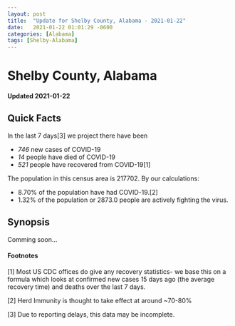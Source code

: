 ```yaml
---
layout: post
title:  "Update for Shelby County, Alabama - 2021-01-22"
date:   2021-01-22 01:01:29 -0600
categories: [Alabama]
tags: [Shelby-Alabama]
---
```


# Shelby County, Alabama
#### Updated 2021-01-22

## Quick Facts

In the last 7 days[3] we project there have been
- *746* new cases of COVID-19
- *14* people have died of COVID-19
- *521* people have recovered from COVID-19[1]

The population in this census area is 217702. By our calculations:
- 8.70% of the population have had COVID-19.[2]
- 1.32% of the population or 2873.0 people are actively fighting the virus.

## Synopsis

Comming soon...


#### Footnotes

[1] Most US CDC offices do give any recovery statistics- we base this on a formula which looks at confirmed new cases
15 days ago (the average recovery time) and deaths over the last 7 days.

[2] Herd Immunity is thought to take effect at around ~70-80%

[3] Due to reporting delays, this data may be incomplete.
 
    